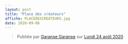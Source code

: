 ```yaml
---
layout: post
title: "Place des créateurs"
affiche: PLACEDESCREATEURS.jpg
date: 2020-09-06
---
```






<div class="fb-post" data-href="https://www.facebook.com/permalink.php?story_fbid=1036178146838926&amp;id=100013402509434" data-show-text="true" data-width=""><blockquote cite="https://www.facebook.com/permalink.php?story_fbid=1036178146838926&amp;id=100013402509434" class="fb-xfbml-parse-ignore">Publiée par <a href="https://www.facebook.com/people/Garanse-Garanse/100013402509434">Garanse Garanse</a> sur&nbsp;<a href="https://www.facebook.com/permalink.php?story_fbid=1036178146838926&amp;id=100013402509434">Lundi 24 août 2020</a></blockquote></div>

